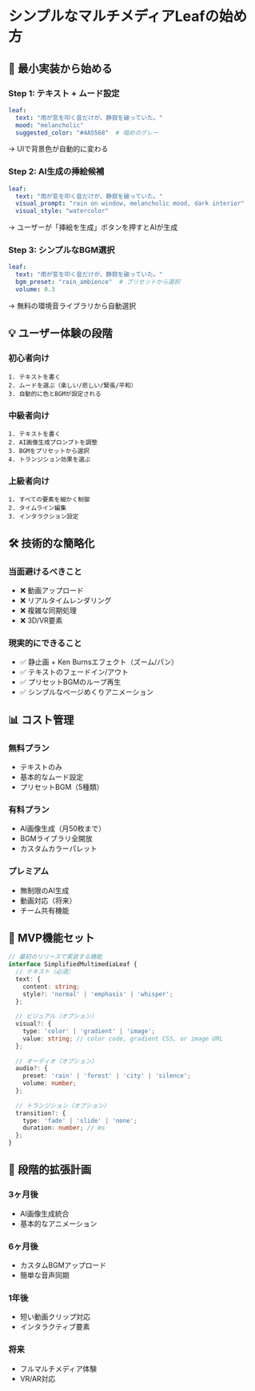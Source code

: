 # シンプルなマルチメディアLeafの始め方

## 🌱 最小実装から始める

### Step 1: テキスト + ムード設定
```yaml
leaf:
  text: "雨が窓を叩く音だけが、静寂を破っていた。"
  mood: "melancholic"
  suggested_color: "#4A5568"  # 暗めのグレー
```

→ UIで背景色が自動的に変わる

### Step 2: AI生成の挿絵候補
```yaml
leaf:
  text: "雨が窓を叩く音だけが、静寂を破っていた。"
  visual_prompt: "rain on window, melancholic mood, dark interior"
  visual_style: "watercolor"
```

→ ユーザーが「挿絵を生成」ボタンを押すとAIが生成

### Step 3: シンプルなBGM選択
```yaml
leaf:
  text: "雨が窓を叩く音だけが、静寂を破っていた。"
  bgm_preset: "rain_ambience"  # プリセットから選択
  volume: 0.3
```

→ 無料の環境音ライブラリから自動選択

## 💡 ユーザー体験の段階

### 初心者向け
```
1. テキストを書く
2. ムードを選ぶ（楽しい/悲しい/緊張/平和）
3. 自動的に色とBGMが設定される
```

### 中級者向け
```
1. テキストを書く
2. AI画像生成プロンプトを調整
3. BGMをプリセットから選択
4. トランジション効果を選ぶ
```

### 上級者向け
```
1. すべての要素を細かく制御
2. タイムライン編集
3. インタラクション設定
```

## 🛠 技術的な簡略化

### 当面避けるべきこと
- ❌ 動画アップロード
- ❌ リアルタイムレンダリング
- ❌ 複雑な同期処理
- ❌ 3D/VR要素

### 現実的にできること
- ✅ 静止画 + Ken Burnsエフェクト（ズーム/パン）
- ✅ テキストのフェードイン/アウト
- ✅ プリセットBGMのループ再生
- ✅ シンプルなページめくりアニメーション

## 📊 コスト管理

### 無料プラン
- テキストのみ
- 基本的なムード設定
- プリセットBGM（5種類）

### 有料プラン
- AI画像生成（月50枚まで）
- BGMライブラリ全開放
- カスタムカラーパレット

### プレミアム
- 無制限のAI生成
- 動画対応（将来）
- チーム共有機能

## 🎯 MVP機能セット

```typescript
// 最初のリリースで実装する機能
interface SimplifiedMultimediaLeaf {
  // テキスト（必須）
  text: {
    content: string;
    style?: 'normal' | 'emphasis' | 'whisper';
  };
  
  // ビジュアル（オプション）
  visual?: {
    type: 'color' | 'gradient' | 'image';
    value: string; // color code, gradient CSS, or image URL
  };
  
  // オーディオ（オプション）
  audio?: {
    preset: 'rain' | 'forest' | 'city' | 'silence';
    volume: number;
  };
  
  // トランジション（オプション）
  transition?: {
    type: 'fade' | 'slide' | 'none';
    duration: number; // ms
  };
}
```

## 🚀 段階的拡張計画

### 3ヶ月後
- AI画像生成統合
- 基本的なアニメーション

### 6ヶ月後  
- カスタムBGMアップロード
- 簡単な音声同期

### 1年後
- 短い動画クリップ対応
- インタラクティブ要素

### 将来
- フルマルチメディア体験
- VR/AR対応